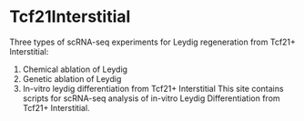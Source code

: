 # Tcf21Interstitial
Three types of scRNA-seq experiments for Leydig regeneration from Tcf21+ Interstitial: 
1. Chemical ablation of Leydig
2. Genetic ablation of Leydig
3. In-vitro leydig differentiation from Tcf21+ Interstitial
This site contains scripts for scRNA-seq analysis of in-vitro Leydig Differentiation from Tcf21+ Interstitial. 
